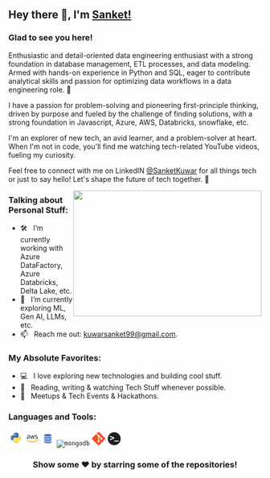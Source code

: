 ## Hey there 👋, I'm [Sanket!](https://github.com/SanketKuwar)

### Glad to see you here! &nbsp; 

Enthusiastic and detail-oriented data engineering enthusiast with a strong foundation in database management, ETL processes, and data modeling. Armed with hands-on experience in Python and SQL, eager to contribute analytical skills and passion for optimizing data workflows in a data engineering role. 🚀

I have a passion for problem-solving and pioneering first-principle thinking, driven by purpose and fueled by the challenge of finding solutions, with a strong foundation in Javascript, Azure, AWS, Databricks, snowflake, etc. 

I'm an explorer of new tech, an avid learner, and a problem-solver at heart. When I'm not in code, you'll find me watching tech-related YouTube videos, fueling my curiosity.

Feel free to connect with me on LinkedIN [@SanketKuwar](https://www.linkedin.com/in/sanketk99/) for all things tech or just to say hello! Let's shape the future of tech together. 🌟

<img align="right" height="250" width="375" alt="" src="https://cdn.dribbble.com/users/1579322/screenshots/6587273/blue_boy_typing_nothought.gif" />


### Talking about Personal Stuff:

- 🛠 &nbsp; I’m currently working with Azure DataFactory, Azure Databricks, Delta Lake, etc.
- 🚀 &nbsp; I’m currently exploring ML, Gen AI, LLMs, etc.
- 📫 &nbsp; Reach me out: kuwarsanket99@gmail.com.

### My Absolute Favorites:

- 💻 &nbsp; I love exploring new technologies and building cool stuff.
- 📰 &nbsp; Reading, writing & watching Tech Stuff whenever possible.
- 🍕 &nbsp; Meetups & Tech Events & Hackathons.

### Languages and Tools:


<code><img height="30" src="https://raw.githubusercontent.com/github/explore/80688e429a7d4ef2fca1e82350fe8e3517d3494d/topics/python/python.png" alt="python"></code>
<code><img height="27" src="https://raw.githubusercontent.com/github/explore/80688e429a7d4ef2fca1e82350fe8e3517d3494d/topics/aws/aws.png" alt="aws"></code>
<code><img height="27" src="https://raw.githubusercontent.com/github/explore/80688e429a7d4ef2fca1e82350fe8e3517d3494d/topics/sql/sql.png" alt="sql"></code>
<code><img height="27" src="https://encrypted-tbn0.gstatic.com/images?q=tbn%3AANd9GcSTTzPAw-55ssm1Im594xYZ9eRQu2JylrkYLg&usqp=CAU" alt="mongodb"></code>
<code><img height="27" src="https://raw.githubusercontent.com/devicons/devicon/master/icons/git/git-original.svg" alt="git"></code>
<code><img height="27" src="https://raw.githubusercontent.com/github/explore/80688e429a7d4ef2fca1e82350fe8e3517d3494d/topics/terminal/terminal.png" alt="terminal"></code>




<div align="center">

### Show some ❤️ by starring some of the repositories!

</div>
